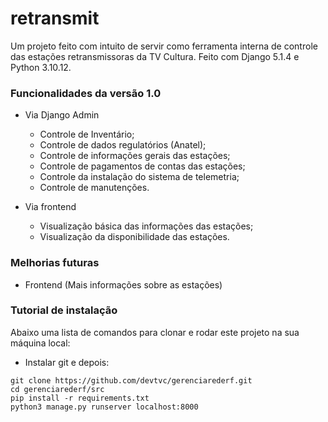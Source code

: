# retransmit
Um projeto feito com intuito de servir como ferramenta interna de controle das estações retransmissoras da TV Cultura.
Feito com Django 5.1.4 e Python 3.10.12.

### Funcionalidades da versão 1.0
- Via Django Admin
  - Controle de Inventário;
  - Controle de dados regulatórios (Anatel);
  - Controle de informações gerais das estações;
  - Controle de pagamentos de contas das estações;
  - Controle da instalação do sistema de telemetria;
  - Controle de manutenções.
    
- Via frontend
  - Visualização básica das informações das estações;
  - Visualização da disponibilidade das estações.
 
### Melhorias futuras
- Frontend (Mais informações sobre as estações)

### Tutorial de instalação
Abaixo uma lista de comandos para clonar e rodar este projeto na sua 
máquina local:

- Instalar git e depois:

```
git clone https://github.com/devtvc/gerenciarederf.git
cd gerenciarederf/src
pip install -r requirements.txt
python3 manage.py runserver localhost:8000
```